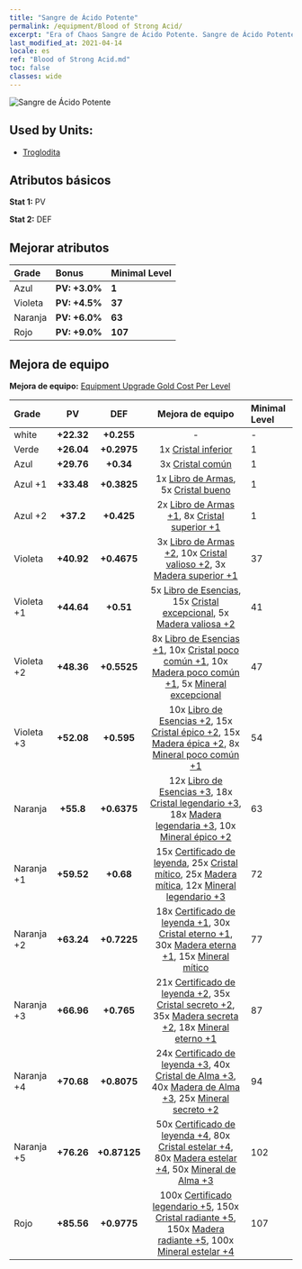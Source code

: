 ```yaml
---
title: "Sangre de Ácido Potente"
permalink: /equipment/Blood of Strong Acid/
excerpt: "Era of Chaos Sangre de Ácido Potente. Sangre de Ácido Potente"
last_modified_at: 2021-04-14
locale: es
ref: "Blood of Strong Acid.md"
toc: false
classes: wide
---
```


  ![Sangre de Ácido Potente](/images/e/e_7014.png)

## Used by Units:

* [Troglodita](/es/units/Troglodyte/) 


## Atributos básicos
 **Stat 1:** PV

 **Stat 2:** DEF

## Mejorar atributos

  |     Grade    |   Bonus | Minimal Level | 
  |:-------------|:--------|:--------------| 
  | Azul | **PV: +3.0%** | **1** | 
  | Violeta | **PV: +4.5%** | **37** | 
  | Naranja | **PV: +6.0%** | **63** | 
  | Rojo | **PV: +9.0%** | **107** | 


## Mejora de equipo
 **Mejora de equipo:** [Equipment Upgrade Gold Cost Per Level](/equipment/EquipmentUpgradeCostPerLevel/) 

  |          Grade      | PV | DEF | Mejora de equipo | Minimal Level |
  |:--------------------|:---------:|:---------:|:----------------:|:--------------|
  | white | **+22.32** | **+0.255** | - | - |
  | Verde | **+26.04** | **+0.2975** | 1x [Cristal inferior](/es/Items/mat_5/) | 1 |
  | Azul | **+29.76** | **+0.34** | 3x [Cristal común](/es/Items/mat_11/) | 1 |
  | Azul +1 | **+33.48** | **+0.3825** | 1x [Libro de Armas](/es/Items/mat_18/), 5x [Cristal bueno](/es/Items/mat_17/) | 1 |
  | Azul +2 | **+37.2** | **+0.425** | 2x [Libro de Armas +1](/es/Items/mat_25/), 8x [Cristal superior +1](/es/Items/mat_24/) | 1 |
  | Violeta | **+40.92** | **+0.4675** | 3x [Libro de Armas +2](/es/Items/mat_32/), 10x [Cristal valioso +2](/es/Items/mat_31/), 3x [Madera superior +1](/es/Items/mat_20/) | 37 |
  | Violeta +1 | **+44.64** | **+0.51** | 5x [Libro de Esencias](/es/Items/mat_39/), 15x [Cristal excepcional](/es/Items/mat_38/), 5x [Madera valiosa +2](/es/Items/mat_27/) | 41 |
  | Violeta +2 | **+48.36** | **+0.5525** | 8x [Libro de Esencias +1](/es/Items/mat_46/), 10x [Cristal poco común +1](/es/Items/mat_45/), 10x [Madera poco común +1](/es/Items/mat_41/), 5x [Mineral excepcional](/es/Items/mat_33/) | 47 |
  | Violeta +3 | **+52.08** | **+0.595** | 10x [Libro de Esencias +2](/es/Items/mat_53/), 15x [Cristal épico +2](/es/Items/mat_52/), 15x [Madera épica +2](/es/Items/mat_48/), 8x [Mineral poco común +1](/es/Items/mat_40/) | 54 |
  | Naranja | **+55.8** | **+0.6375** | 12x [Libro de Esencias +3](/es/Items/mat_60/), 18x [Cristal legendario +3](/es/Items/mat_59/), 18x [Madera legendaria +3](/es/Items/mat_55/), 10x [Mineral épico +2](/es/Items/mat_47/) | 63 |
  | Naranja +1 | **+59.52** | **+0.68** | 15x [Certificado de leyenda](/es/Items/mat_67/), 25x [Cristal mítico](/es/Items/mat_66/), 25x [Madera mítica](/es/Items/mat_62/), 12x [Mineral legendario +3](/es/Items/mat_54/) | 72 |
  | Naranja +2 | **+63.24** | **+0.7225** | 18x [Certificado de leyenda +1](/es/Items/mat_74/), 30x [Cristal eterno +1](/es/Items/mat_73/), 30x [Madera eterna +1](/es/Items/mat_69/), 15x [Mineral mítico](/es/Items/mat_61/) | 77 |
  | Naranja +3 | **+66.96** | **+0.765** | 21x [Certificado de leyenda +2](/es/Items/mat_81/), 35x [Cristal secreto +2](/es/Items/mat_80/), 35x [Madera secreta +2](/es/Items/mat_76/), 18x [Mineral eterno +1](/es/Items/mat_68/) | 87 |
  | Naranja +4 | **+70.68** | **+0.8075** | 24x [Certificado de leyenda +3](/es/Items/mat_88/), 40x [Cristal de Alma +3](/es/Items/mat_87/), 40x [Madera de Alma +3](/es/Items/mat_83/), 25x [Mineral secreto +2](/es/Items/mat_75/) | 94 |
  | Naranja +5 | **+76.26** | **+0.87125** | 50x [Certificado de leyenda +4](/es/Items/mat_95/), 80x [Cristal estelar +4](/es/Items/mat_94/), 80x [Madera estelar +4](/es/Items/mat_90/), 50x [Mineral de Alma +3](/es/Items/mat_82/) | 102 |
  | Rojo | **+85.56** | **+0.9775** | 100x [Certificado legendario +5](/es/Items/mat_102/), 150x [Cristal radiante +5](/es/Items/mat_101/), 150x [Madera radiante +5](/es/Items/mat_97/), 100x [Mineral estelar +4](/es/Items/mat_89/) | 107 |

